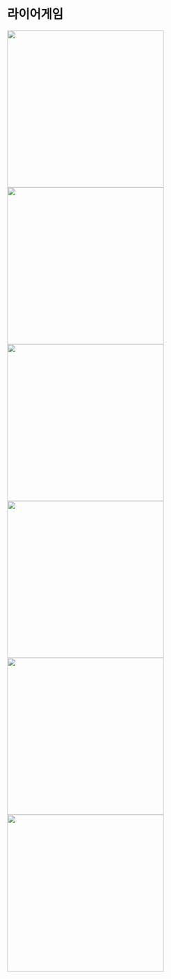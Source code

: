 # 라이어게임

<img src="https://user-images.githubusercontent.com/87116017/226873777-cdbc1078-a5dd-4543-9d7f-2336eff5ba20.png" width="360px"/>
<img src="https://user-images.githubusercontent.com/87116017/226873793-915381a2-d3f2-4887-b632-4bdd88530b82.png" width="360px"/>
<img src="https://user-images.githubusercontent.com/87116017/226873820-b727062f-23f3-4ad4-b8b1-7a07e6f62d9f.png" width="360px"/>
<img src="https://user-images.githubusercontent.com/87116017/226873839-ef03152c-c75d-4704-9bea-64566b72fd10.png" width="360px"/>
<img src="https://user-images.githubusercontent.com/87116017/226873862-eac385ed-55ab-4a96-a89f-6712b91e7829.png" width="360px"/>
<img src="https://user-images.githubusercontent.com/87116017/226873892-588fe980-2792-4edf-91ec-9b94ed99992b.png" width="360px"/>
